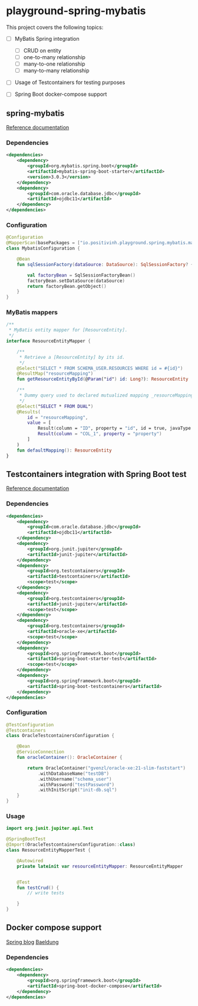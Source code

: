 # playground-spring-mybatis

This project covers the following topics:

- [ ] MyBatis Spring integration
  - [ ] CRUD on entity
  - [ ] one-to-many relationship
  - [ ] many-to-one relationship
  - [ ] many-to-many relationship

- [ ] Usage of Testcontainers for testing purposes

- [ ] Spring Boot docker-compose support

## spring-mybatis

[Reference documentation](https://mybatis.org/spring/)

### Dependencies

```xml
<dependencies>
    <dependency>
        <groupId>org.mybatis.spring.boot</groupId>
        <artifactId>mybatis-spring-boot-starter</artifactId>
        <version>3.0.3</version>
    </dependency>
    <dependency>
        <groupId>com.oracle.database.jdbc</groupId>
        <artifactId>ojdbc11</artifactId>
    </dependency>
</dependencies>
```

### Configuration

```kotlin
@Configuration
@MapperScan(basePackages = ["io.positivinh.playground.spring.mybatis.mappers"], sqlSessionFactoryRef="sqlSessionFactory")
class MybatisConfiguration {

    @Bean
    fun sqlSessionFactory(dataSource: DataSource): SqlSessionFactory? {

        val factoryBean = SqlSessionFactoryBean()
        factoryBean.setDataSource(dataSource)
        return factoryBean.getObject()
    }
}
```

### MyBatis mappers

```kotlin
/**
 * MyBatis entity mapper for [ResourceEntity].
 */
interface ResourceEntityMapper {

    /**
     * Retrieve a [ResourceEntity] by its id.
     */
    @Select("SELECT * FROM SCHEMA_USER.RESOURCES WHERE id = #{id}")
    @ResultMap("resourceMapping")
    fun getResourceEntityById(@Param("id") id: Long?): ResourceEntity

    /**
     * Dummy query used to declared mutualized mapping _resourceMapping_ for [ResourceEntity].
     */
    @Select("SELECT * FROM DUAL")
    @Results(
        id = "resourceMapping",
        value = [
            Result(column = "ID", property = "id", id = true, javaType = Long::class),
            Result(column = "COL_1", property = "property")
        ]
    )
    fun defaultMapping(): ResourceEntity
}
```


## Testcontainers integration with Spring Boot test

[Reference documentation](https://testcontainers.com/guides/testing-spring-boot-rest-api-using-testcontainers/)

### Dependencies

```xml
<dependencies>
    <dependency>
        <groupId>com.oracle.database.jdbc</groupId>
        <artifactId>ojdbc11</artifactId>
    </dependency>
    <dependency>
        <groupId>org.junit.jupiter</groupId>
        <artifactId>junit-jupiter</artifactId>
    </dependency>
    <dependency>
        <groupId>org.testcontainers</groupId>
        <artifactId>testcontainers</artifactId>
        <scope>test</scope>
    </dependency>
    <dependency>
        <groupId>org.testcontainers</groupId>
        <artifactId>junit-jupiter</artifactId>
        <scope>test</scope>
    </dependency>
    <dependency>
        <groupId>org.testcontainers</groupId>
        <artifactId>oracle-xe</artifactId>
        <scope>test</scope>
    </dependency>
    <dependency>
        <groupId>org.springframework.boot</groupId>
        <artifactId>spring-boot-starter-test</artifactId>
        <scope>test</scope>
    </dependency>
    <dependency>
        <groupId>org.springframework.boot</groupId>
        <artifactId>spring-boot-testcontainers</artifactId>
    </dependency>
</dependencies>
```
### Configuration

```kotlin
@TestConfiguration
@Testcontainers
class OracleTestcontainersConfiguration {

    @Bean
    @ServiceConnection
    fun oracleContainer(): OracleContainer {

        return OracleContainer("gvenzl/oracle-xe:21-slim-faststart")
            .withDatabaseName("testDB")
            .withUsername("schema_user")
            .withPassword("testPassword")
            .withInitScript("init-db.sql")
    }
}
```

### Usage

```kotlin
import org.junit.jupiter.api.Test

@SpringBootTest
@Import(OracleTestcontainersConfiguration::class)
class ResourceEntityMapperTest {

    @Autowired
    private lateinit var resourceEntityMapper: ResourceEntityMapper


    @Test
    fun testCrud() {
        // write tests

    }
}
```

## Docker compose support

[Spring blog](https://spring.io/blog/2023/06/21/docker-compose-support-in-spring-boot-3-1)
[Baeldung](https://www.baeldung.com/docker-compose-support-spring-boot)

### Dependencies

```xml
<dependencies>
    <dependency>
        <groupId>org.springframework.boot</groupId>
        <artifactId>spring-boot-docker-compose</artifactId>
    </dependency>
</dependencies>
```

